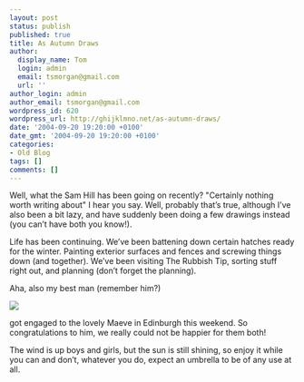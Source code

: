 ```yaml
---
layout: post
status: publish
published: true
title: As Autumn Draws
author:
  display_name: Tom
  login: admin
  email: tsmorgan@gmail.com
  url: ''
author_login: admin
author_email: tsmorgan@gmail.com
wordpress_id: 620
wordpress_url: http://ghijklmno.net/as-autumn-draws/
date: '2004-09-20 19:20:00 +0100'
date_gmt: '2004-09-20 19:20:00 +0100'
categories:
- Old Blog
tags: []
comments: []
---
```

<p>Well, what the Sam Hill has been going on recently? "Certainly nothing worth writing about" I hear you say. Well, probably that&#8217;s true, although I&#8217;ve also been a bit lazy, and have suddenly been doing a few drawings instead (you can&#8217;t have both you know!).</p>

<p>Life has been continuing. We&#8217;ve been battening down certain hatches ready for the winter. Painting exterior surfaces and fences and screwing things down (and together). We&#8217;ve been visiting The Rubbish Tip, sorting stuff right out, and planning (don&#8217;t forget the planning).</p>

<p>Aha, also my best man (remember him?)</p>

<img src="/photos/phone/bolton/09202013a.jpg" /></p>

<p>got engaged to the lovely Maeve in Edinburgh this weekend. So congratulations to him, we really could not be happier for them both!</p>

<p>The wind is up boys and girls, but the sun is still shining, so enjoy it while you can and don&#8217;t, whatever you do, expect an umbrella to be of any use at all.</p>

